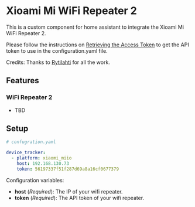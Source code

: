 # Xioami Mi WiFi Repeater 2

This is a custom component for home assistant to integrate the Xioami Mi WiFi Repeater 2.

Please follow the instructions on [Retrieving the Access Token](https://home-assistant.io/components/xiaomi/#retrieving-the-access-token) to get the API token to use in the configuration.yaml file.

Credits: Thanks to [Rytilahti](https://github.com/rytilahti/python-miio) for all the work.

## Features

### WiFi Repeater 2

* TBD

## Setup

```yaml
# confugration.yaml

device_tracker:
  - platform: xiaomi_miio
    host: 192.168.130.73
    token: 56197337f51f287d69a8a16cf0677379
```

Configuration variables:
- **host** (*Required*): The IP of your wifi repeater.
- **token** (*Required*): The API token of your wifi repeater.
